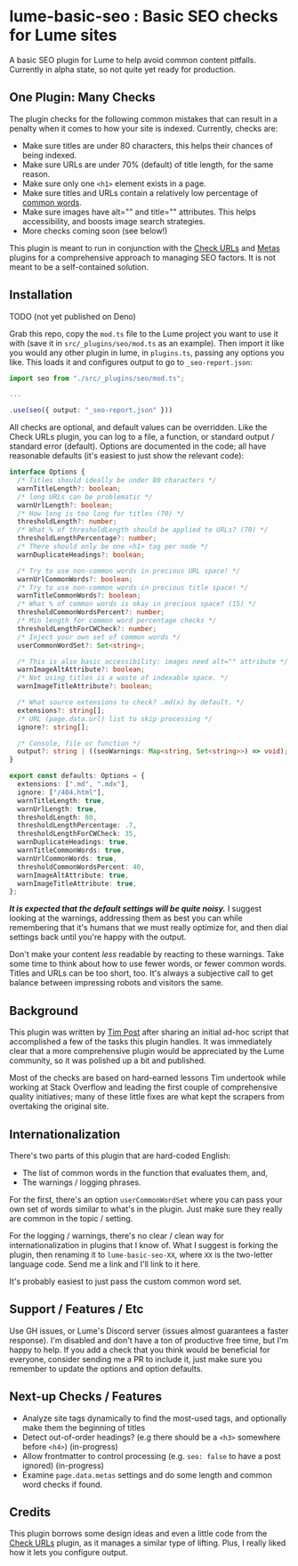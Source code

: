 # lume-basic-seo : Basic SEO checks for Lume sites

A basic SEO plugin for Lume to help avoid common content pitfalls. Currently in
alpha state, so not quite yet ready for production.

## One Plugin: Many Checks

The plugin checks for the following common mistakes that can result in a penalty
when it comes to how your site is indexed. Currently, checks are:

- Make sure titles are under 80 characters, this helps their chances of being
  indexed.
- Make sure URLs are under 70% (default) of title length, for the same reason.
- Make sure only one `<h1>` element exists in a page.
- Make sure titles and URLs contain a relatively low percentage of
  [common words][1].
- Make sure images have alt="" and title="" attributes. This helps
  accessibility, and boosts image search strategies.
- More checks coming soon (see below!)

This plugin is meant to run in conjunction with the [Check URLs][2] and
[Metas][3] plugins for a comprehensive approach to managing SEO factors. It is
not meant to be a self-contained solution.

## Installation

TODO (not yet published on Deno)

Grab this repo, copy the `mod.ts` file to the Lume project you want to use it
with (save it in `src/_plugins/seo/mod.ts` as an example). Then import it like
you would any other plugin in lume, in `plugins.ts`, passing any options you
like. This loads it and configures output to go to `_seo-report.json`:

```ts
import seo from "./src/_plugins/seo/mod.ts";

...

.use(seo({ output: "_seo-report.json" }))
```

All checks are optional, and default values can be overridden. Like the Check
URLs plugin, you can log to a file, a function, or standard output / standard
error (default). Options are documented in the code; all have reasonable
defaults (it's easiest to just show the relevant code):

```ts
interface Options {
  /* Titles should ideally be under 80 characters */
  warnTitleLength?: boolean;
  /* long URLs can be problematic */
  warnUrlLength?: boolean;
  /* How long is too long for titles (70) */
  thresholdLength?: number;
  /* What % of thresholdLength should be applied to URLs? (70) */
  thresholdLengthPercentage?: number;
  /* There should only be one <h1> tag per node */
  warnDuplicateHeadings?: boolean;

  /* Try to use non-common words in precious URL space! */
  warnUrlCommonWords?: boolean;
  /* Try to use non-common words in precious title space! */
  warnTitleCommonWords?: boolean;
  /* What % of common words is okay in precious space? (15) */
  thresholdCommonWordsPercent?: number;
  /* Min length for common word percentage checks */
  thresholdLengthForCWCheck?: number;
  /* Inject your own set of common words */
  userCommonWordSet?: Set<string>;

  /* This is also basic accessibility: images need alt="" attribute */
  warnImageAltAttribute?: boolean;
  /* Not using titles is a waste of indexable space. */
  warnImageTitleAttribute?: boolean;

  /* What source extensions to check? .md(x) by default. */
  extensions?: string[];
  /* URL (page.data.url) list to skip processing */
  ignore?: string[];

  /* Console, file or function */
  output?: string | ((seoWarnings: Map<string, Set<string>>) => void);
}

export const defaults: Options = {
  extensions: [".md", ".mdx"],
  ignore: ["/404.html"],
  warnTitleLength: true,
  warnUrlLength: true,
  thresholdLength: 80,
  thresholdLengthPercentage: .7,
  thresholdLengthForCWCheck: 35,
  warnDuplicateHeadings: true,
  warnTitleCommonWords: true,
  warnUrlCommonWords: true,
  thresholdCommonWordsPercent: 40,
  warnImageAltAttribute: true,
  warnImageTitleAttribute: true,
};
```

_**It is expected that the default settings will be quite noisy.**_ I suggest
looking at the warnings, addressing them as best you can while remembering that
it's humans that we must really optimize for, and then dial settings back until
you're happy with the output.

Don't make your content _less_ readable by reacting to these warnings. Take some
time to think about how to use fewer words, or fewer common words. Titles and
URLs can be too short, too. It's always a subjective call to get balance between
impressing robots and visitors the same.

## Background

This plugin was written by [Tim Post][4] after sharing an initial ad-hoc script
that accomplished a few of the tasks this plugin handles. It was immediately
clear that a more comprehensive plugin would be appreciated by the Lume
community, so it was polished up a bit and published.

Most of the checks are based on hard-earned lessons Tim undertook while working
at Stack Overflow and leading the first couple of comprehensive quality
initiatives; many of these little fixes are what kept the scrapers from
overtaking the original site.

## Internationalization

There's two parts of this plugin that are hard-coded English:

- The list of common words in the function that evaluates them, and,
- The warnings / logging phrases.

For the first, there's an option `userCommonWordSet` where you can pass your own
set of words similar to what's in the plugin. Just make sure they really are
common in the topic / setting.

For the logging / warnings, there's no clear / clean way for
internationalization in plugins that I know of. What I suggest is forking the
plugin, then renaming it to `lume-basic-seo-XX`, where `XX` is the two-letter
language code. Send me a link and I'll link to it here.

It's probably easiest to just pass the custom common word set.

## Support / Features / Etc

Use GH issues, or Lume's Discord server (issues almost guarantees a faster
response). I'm disabled and don't have a ton of productive free time, but I'm
happy to help. If you add a check that you think would be beneficial for
everyone, consider sending me a PR to include it, just make sure you remember to
update the options and option defaults.

## Next-up Checks / Features

- Analyze site tags dynamically to find the most-used tags, and optionally make
  them the beginning of titles
- Detect out-of-order headings? (e.g there should be a `<h3>` somewhere before
  `<h4>`) (in-progress)
- Allow frontmatter to control processing (e.g. `seo: false` to have a post
  ignored) (in-progress)
- Examine `page.data.metas` settings and do some length and common word checks
  if found.

## Credits

This plugin borrows some design ideas and even a little code from the
[Check URLs][2] plugin, as it manages a similar type of lifting. Plus, I really
liked how it lets you configure output.

[1]: https://en.wikipedia.org/wiki/Most_common_words_in_English
[2]: https://lume.land/plugins/check_urls/
[3]: https://lume.land/plugins/metas/
[4]: https://timthepost.deno.dev
